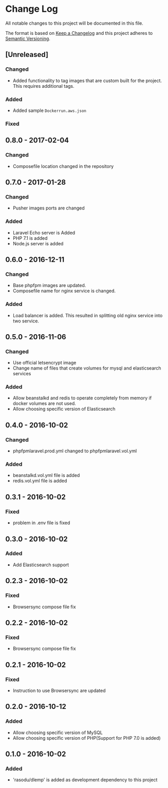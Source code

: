 # Change Log
All notable changes to this project will be documented in this file.

The format is based on [Keep a Changelog](http://keepachangelog.com/)
and this project adheres to [Semantic Versioning](http://semver.org/).

## [Unreleased]
### Changed
- Added functionality to tag images that are custom built for the project. This requires additional tags.
### Added
- Added sample ```Dockerrun.aws.json```
### Fixed


## 0.8.0 - 2017-02-04
### Changed
- Composefile location changed in the repository

## 0.7.0 - 2017-01-28
### Changed
- Pusher images ports are changed
### Added
- Laravel Echo server is Added
- PHP 7.1 is added
- Node.js server is added

## 0.6.0 - 2016-12-11
### Changed
- Base phpfpm images are updated.
- Composefile name for nginx service is changed.
### Added
- Load balancer is added. This resulted in splitting old nginx service into two service.

## 0.5.0 - 2016-11-06
### Changed
- Use official letsencrypt image
- Change name of files that create volumes for mysql and elasticsearch services
### Added
- Allow beanstalkd and redis to operate completely from memory if docker volumes are not used.
- Allow choosing specific version of Elasticsearch

## 0.4.0 - 2016-10-02
### Changed
- phpfpmlaravel.prod.yml changed to phpfpmlaravel.vol.yml
### Added
- beanstalkd.vol.yml file is added
- redis.vol.yml file is added

## 0.3.1 - 2016-10-02
### Fixed
- problem in .env file is fixed

## 0.3.0 - 2016-10-02
### Added
- Add Elasticsearch support

## 0.2.3 - 2016-10-02
### Fixed
- Browsersync compose file fix

## 0.2.2 - 2016-10-02
### Fixed
- Browsersync compose file fix

## 0.2.1 - 2016-10-02
### Fixed
- Instruction to use Browsersync are updated

## 0.2.0 - 2016-10-12
### Added
- Allow choosing specific version of MySQL
- Allow choosing specific version of PHP(Support for PHP 7.0 is added)

## 0.1.0 - 2016-10-02
### Added
- 'rasodu/dlemp' is added as development dependency to this project
